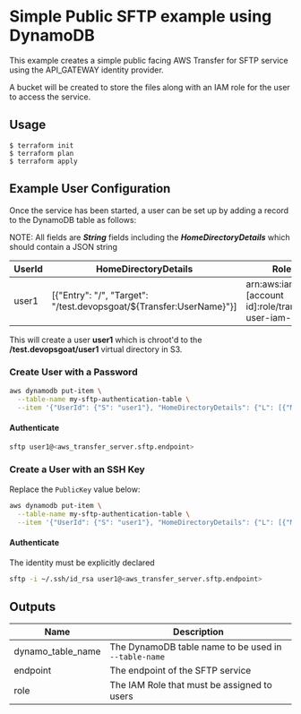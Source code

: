 # Simple Public SFTP example using DynamoDB

This example creates a simple public facing AWS Transfer for SFTP service using the API_GATEWAY identity provider.

A bucket will be created to store the files along with an IAM role for the user to access the service.

## Usage

    $ terraform init
    $ terraform plan
    $ terraform apply

## Example User Configuration

Once the service has been started, a user can be set up by adding a record to the DynamoDB table as follows:

NOTE: All fields are ***String*** fields including the ***HomeDirectoryDetails*** which should contain a JSON string

| UserId | HomeDirectoryDetails | Role | Password |
|--------|----------------------|------|----------|
| user1 | [{"Entry": "/", "Target": "/test.devopsgoat/${Transfer:UserName}"}] | arn:aws:iam::[account id]:role/transfer-user-iam-role | Password1 |

This will create a user **user1** which is chroot'd to the **/test.devopsgoat/user1** virtual directory in S3.

### Create User with a Password
```bash
aws dynamodb put-item \
  --table-name my-sftp-authentication-table \
  --item '{"UserId": {"S": "user1"}, "HomeDirectoryDetails": {"L": [{"M": {"Entry": {"S": "/"}, "Target": {"S": "/test.devopsgoat/${Transfer:UserName}"}}}]}, "Role": {"S": "arn:aws:iam::[account id]:role/transfer-user-iam-role"}, "Password": {"S": "Password1"}}'
```

#### Authenticate

```bash
sftp user1@<aws_transfer_server.sftp.endpoint>
```

### Create a User with an SSH Key

Replace the `PublicKey` value below:

```bash
aws dynamodb put-item \
  --table-name my-sftp-authentication-table \
  --item '{"UserId": {"S": "user1"}, "HomeDirectoryDetails": {"L": [{"M": {"Entry": {"S": "/"}, "Target": {"S": "/test.devopsgoat/${Transfer:UserName}"}}}]}, "Role": {"S": "arn:aws:iam::[account id]:role/transfer-user-iam-role"}, "PublicKey": { "S": "ssh-rsa ... must be a valid rsa public key" }}'
```

#### Authenticate
The identity must be explicitly declared

```bash
sftp -i ~/.ssh/id_rsa user1@<aws_transfer_server.sftp.endpoint>
```

## Outputs

| Name | Description |
|------|-------------|
| dynamo_table_name | The DynamoDB table name to be used in `--table-name` |
| endpoint | The endpoint of the SFTP service |
| role | The IAM Role that must be assigned to users |
